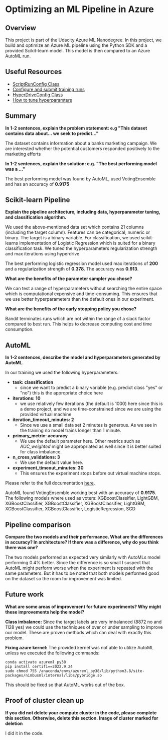 # Optimizing an ML Pipeline in Azure

## Overview
This project is part of the Udacity Azure ML Nanodegree.
In this project, we build and optimize an Azure ML pipeline using the Python SDK and a provided Scikit-learn model.
This model is then compared to an Azure AutoML run.

## Useful Resources
- [ScriptRunConfig Class](https://docs.microsoft.com/en-us/python/api/azureml-core/azureml.core.scriptrunconfig?view=azure-ml-py)
- [Configure and submit training runs](https://docs.microsoft.com/en-us/azure/machine-learning/how-to-set-up-training-targets)
- [HyperDriveConfig Class](https://docs.microsoft.com/en-us/python/api/azureml-train-core/azureml.train.hyperdrive.hyperdriveconfig?view=azure-ml-py)
- [How to tune hyperparamters](https://docs.microsoft.com/en-us/azure/machine-learning/how-to-tune-hyperparameters)


## Summary
**In 1-2 sentences, explain the problem statement: e.g "This dataset contains data about... we seek to predict..."**

The dataset contains information about a banks marketing campaign. We are interested whether the potential customers responded positively to the marketing efforts

**In 1-2 sentences, explain the solution: e.g. "The best performing model was a ..."**

The best performing model was found by AutoML, used VotingEnsemble and has an accuracy of **0.9175**

## Scikit-learn Pipeline
**Explain the pipeline architecture, including data, hyperparameter tuning, and classification algorithm.**

We used the above-mentioned data set which contains 21 columns (including the target column). Features can be categorical, numeric or binary. The target is a binary variable.
For classification, we used scikit-learns implementation of Logistic Regression which is suited for a binary classification task. We tuned the  hyperparameters regularization strength and max iterations using hyperdrive 

The best performing logistic regression model used max iterations of **200** and a regularization strength of **0.378**. The accuracy was **0.913**.


**What are the benefits of the parameter sampler you chose?**

We can test a range of hyperparameters without searching the entire space which is computational expensive and time-consuming. This ensures that we use better hyperparameters than the default ones in our experiment.

**What are the benefits of the early stopping policy you chose?**

Bandit terminates runs which are not within the range of a slack factor compared to best run. This helps to decrease computing cost and time consumption.

## AutoML
**In 1-2 sentences, describe the model and hyperparameters generated by AutoML.**

In our training we used the following hyperparameters:
- **task: classification** 
  - since we want to predict a binary variable (e.g. predict class "yes" or "no") this is the appropriate choice here 
- **iterations: 10**
  - we use relatively few iterations (the default is 1000) here since this is a demo project, and we are time-constrained since we are using the provided virtual machine 
- **iteration_timeout_minutes: 2**
  - Since we use a small data set 2 minutes is generous. As we see in the training no model trains longer than 1 minute.
- **primary_metric: accuracy**
  - We use the default parameter here. Other metrics such as *AUC_weighted* might be appropriated as well since it is better suited for class imbalance.
- **n_cross_validations: 3**
  - We use the default value here.
- **experiment_timeout_minutes: 30**
  - This ensures the experiment stops before out virtual machine stops.

Please refer to the full documentation [here](https://learn.microsoft.com/en-us/python/api/azureml-train-automl-client/azureml.train.automl.automlconfig.automlconfig?view=azure-ml-py).

AutoML found VotingEnsemble working best with an accuracy of **0.9175**. 
The following models where used as voters: XGBoostClassifier, LightGBM, XGBoostClassifier, XGBoostClassifier, XGBoostClassifier, LightGBM, XGBoostClassifier, XGBoostClassifier, LogisticRegression, SGD

## Pipeline comparison
**Compare the two models and their performance. What are the differences in accuracy? In architecture? If there was a difference, why do you think there was one?**

The two models performed as expected very similarly with AutoMLs model performing 0.4% better. 
Since the difference is so small I suspect that AutoML might perform worse when the experiment is repeated with the same parameters.
But it has to be noted that both models performed good on the dataset so the room for improvement was limited.


## Future work
**What are some areas of improvement for future experiments? Why might these improvements help the model?**

**Class imbalance:** Since the target labels are very imbalanced (8872 no and 1128 yes) we could use the techniques of over or under sampling to improve our model. These are proven methods which can deal with exactly this problem.

**Fixing azure kernel:** The provided kernel was not able to utilize AutoML unless we executed the following commands:
```
conda activate azureml_py38
pip install certifi==2022.9.24
sudo chmod 755 /anaconda/envs/azureml_py38/lib/python3.8/site-packages/nimbusml/internal/libs/pybridge.so
```
This should be fixed so that AutoML works out of the box.




## Proof of cluster clean up
**If you did not delete your compute cluster in the code, please complete this section. Otherwise, delete this section.**
**Image of cluster marked for deletion**

I did it in the code.
